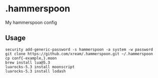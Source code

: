 # .hammerspoon
My hammerspoon config

## Usage
```
security add-generic-password -s hammerspoon -a system -w password
git clone https://github.com/xream/.hammerspoon.git ~/.hammerspoon
cp conf{-example,}.moon
brew install lua@5.3
luarocks-5.3 install moonscript
luarocks-5.3 install lodash
```
